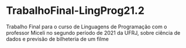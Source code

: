 # TrabalhoFinal-LingProg21.2
Trabalho Final para o curso de Linguagens de Programação com o professor Miceli no segundo período de 2021 da UFRJ, sobre ciência de dados e previsão de bilheteria de um filme
